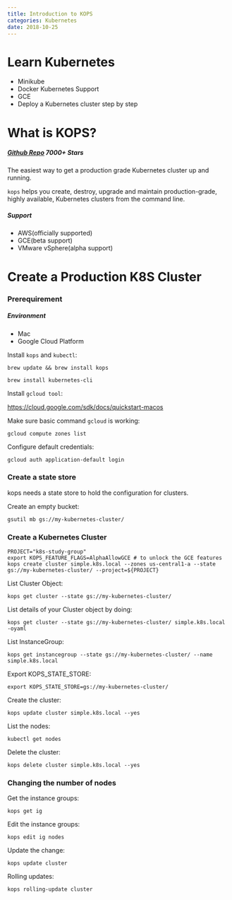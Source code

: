 ```yaml
---
title: Introduction to KOPS
categories: Kubernetes
date: 2018-10-25
---
```


# Learn Kubernetes

* Minikube
* Docker Kubernetes Support
* GCE
* Deploy a Kubernetes cluster step by step

# What is KOPS?

##### [Github Repo](https://github.com/kubernetes/kops)  7000+ Stars

The easiest way to get a production grade Kubernetes cluster up and running.

`kops` helps you create, destroy, upgrade and maintain production-grade, highly available, Kubernetes clusters from the command line.

##### Support

* AWS(officially supported)
* GCE(beta support)
* VMware vSphere(alpha support)

# Create a Production K8S Cluster

### Prerequirement

##### Environment

* Mac
* Google Cloud Platform

Install `kops` and `kubectl`:

```shell
brew update && brew install kops
```

```shell
brew install kubernetes-cli
```

Install `gcloud tool`:

https://cloud.google.com/sdk/docs/quickstart-macos

Make sure basic command `gcloud` is working:

```shell
gcloud compute zones list
```

Configure default credentials:

```shell
gcloud auth application-default login
```

### Create a state store

kops needs a state store to hold the configuration for clusters. 

Create an empty bucket:

```shell
gsutil mb gs://my-kubernetes-cluster/
```

### Create a Kubernetes Cluster

```shell
PROJECT="k8s-study-group"
export KOPS_FEATURE_FLAGS=AlphaAllowGCE # to unlock the GCE features
kops create cluster simple.k8s.local --zones us-central1-a --state gs://my-kubernetes-cluster/ --project=${PROJECT}
```

List Cluster Object:

```shell
kops get cluster --state gs://my-kubernetes-cluster/
```

List details of your Cluster object by doing:

```
kops get cluster --state gs://my-kubernetes-cluster/ simple.k8s.local -oyaml
```

List InstanceGroup:

```
kops get instancegroup --state gs://my-kubernetes-cluster/ --name simple.k8s.local
```

Export KOPS_STATE_STORE:

```shell
export KOPS_STATE_STORE=gs://my-kubernetes-cluster/
```

Create the cluster:

```shell
kops update cluster simple.k8s.local --yes
```

List the nodes:

```
kubectl get nodes
```

Delete the cluster:

```
kops delete cluster simple.k8s.local --yes
```

### Changing the number of nodes

Get the instance groups:

```
kops get ig
```

Edit the instance groups:

```
kops edit ig nodes
```

Update the change:

```
kops update cluster
```

Rolling updates:

```
kops rolling-update cluster
```

